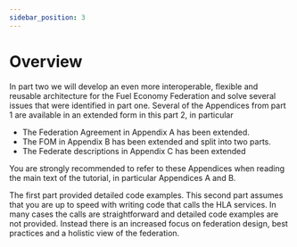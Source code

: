 ```yaml
---
sidebar_position: 3
---
```


# Overview

In part two we will develop an even more interoperable, flexible and reusable architecture for the Fuel Economy Federation and solve several issues that were identified in part one. Several of the Appendices from part 1 are available in an extended form in this part 2, in particular

- The Federation Agreement in Appendix A has been extended.
- The FOM in Appendix B has been extended and split into two parts.
- The Federate descriptions in Appendix C has been extended 

You are strongly recommended to refer to these Appendices when reading the main text of the tutorial, in particular Appendices A and B.

The first part provided detailed code examples. This second part assumes that you are up to speed with writing code that calls the HLA services. In many cases the calls are straightforward and detailed code examples are not provided. Instead there is an increased focus on federation design, best practices and a holistic view of the federation.

